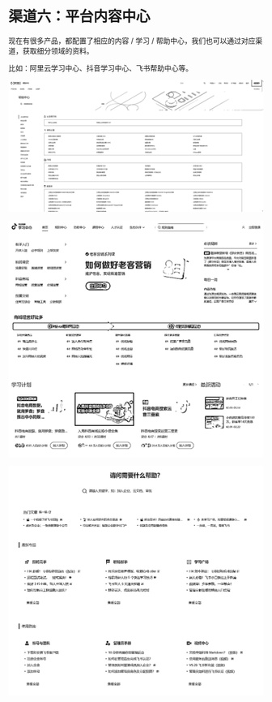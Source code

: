 # 渠道六：平台内容中心

现在有很多产品，都配置了相应的内容 / 学习 / 帮助中心，我们也可以通过对应渠道，获取细分领域的资料。

比如：阿里云学习中心、抖音学习中心、飞书帮助中心等。

![](img/86a7ecb8b36943631629a80ca9a69d3c.png)

![](img/4b8447fbe942e7417d48ec1ee0a4b605.png)

![](img/20e5767b0744d8c4b06003ced69a9cc4.png)